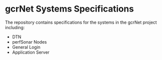 # gcrNet Systems Specifications

The repository contains specifications for the systems in the gcrNet project including:

* DTN
* perfSonar Nodes
* General Login
* Application Server
